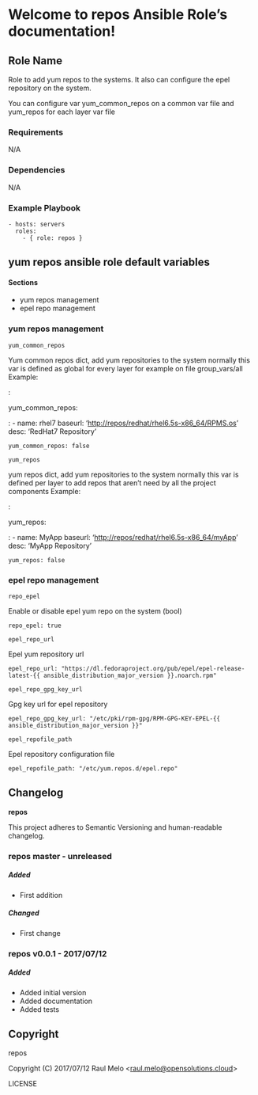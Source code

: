 Welcome to repos Ansible Role’s documentation!
==============================================

Role Name
---------

Role to add yum repos to the systems. It also can configure the epel
repository on the system.

You can configure var yum\_common\_repos on a common var file and
yum\_repos for each layer var file

### Requirements

N/A

### Dependencies

N/A

### Example Playbook

    - hosts: servers
      roles:
        - { role: repos }

yum repos ansible role default variables
----------------------------------------

#### Sections

-   yum repos management
-   epel repo management

### yum repos management

`yum_common_repos`

Yum common repos dict, add yum repositories to the system normally this
var is defined as global for every layer for example on file
group\_vars/all Example:

:

yum\_common\_repos:

:   -   name: rhel7 baseurl:
        ‘<http://repos/redhat/rhel6.5s-x86_64/RPMS.os>’ desc: ‘RedHat7
        Repository’

<!-- -->

    yum_common_repos: false

`yum_repos`

yum repos dict, add yum repositories to the system normally this var is
defined per layer to add repos that aren’t need by all the project
components Example:

:

yum\_repos:

:   -   name: MyApp baseurl:
        ‘<http://repos/redhat/rhel6.5s-x86_64/myApp>’ desc: ‘MyApp
        Repository’

<!-- -->

    yum_repos: false

### epel repo management

`repo_epel`

Enable or disable epel yum repo on the system (bool)

    repo_epel: true

`epel_repo_url`

Epel yum repository url

    epel_repo_url: "https://dl.fedoraproject.org/pub/epel/epel-release-latest-{{ ansible_distribution_major_version }}.noarch.rpm"

`epel_repo_gpg_key_url`

Gpg key url for epel repository

    epel_repo_gpg_key_url: "/etc/pki/rpm-gpg/RPM-GPG-KEY-EPEL-{{ ansible_distribution_major_version }}"

`epel_repofile_path`

Epel repository configuration file

    epel_repofile_path: "/etc/yum.repos.d/epel.repo"

Changelog
---------

**repos**

This project adheres to Semantic Versioning and human-readable
changelog.

### repos master - unreleased

##### Added

-   First addition

##### Changed

-   First change

### repos v0.0.1 - 2017/07/12

##### Added

-   Added initial version
-   Added documentation
-   Added tests

Copyright
---------

repos

Copyright (C) 2017/07/12 Raul Melo
&lt;<raul.melo@opensolutions.cloud>&gt;

LICENSE
